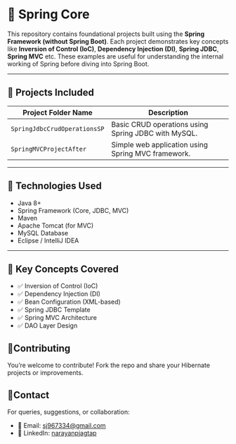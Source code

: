 # 🌱 Spring Core

This repository contains foundational projects built using the **Spring Framework (without Spring Boot)**. Each project demonstrates key concepts like **Inversion of Control (IoC)**, **Dependency Injection (DI)**, **Spring JDBC**, **Spring MVC** etc. These examples are useful for understanding the internal working of Spring before diving into Spring Boot.

---

## 📂 Projects Included

| Project Folder Name           | Description |
|------------------------------|-------------|
| `SpringJdbcCrudOperationsSP` | Basic CRUD operations using Spring JDBC with MySQL. |
| `SpringMVCProjectAfter`      | Simple web application using Spring MVC framework. |

---

## 🔧 Technologies Used

- Java 8+
- Spring Framework (Core, JDBC, MVC)
- Maven
- Apache Tomcat (for MVC)
- MySQL Database
- Eclipse / IntelliJ IDEA

---

## 📌 Key Concepts Covered

- ✅ Inversion of Control (IoC)
- ✅ Dependency Injection (DI)
- ✅ Bean Configuration (XML-based)
- ✅ Spring JDBC Template
- ✅ Spring MVC Architecture
- ✅ DAO Layer Design

## 🤝**Contributing**   
You’re welcome to contribute! Fork the repo and share your Hibernate projects or improvements.

## 📩**Contact**   
For queries, suggestions, or collaboration:  
- 📧 Email: sj967334@gmail.com  
- 🔗 LinkedIn: [narayanpjagtap](https://www.linkedin.com/in/narayanpjagtap/)  
